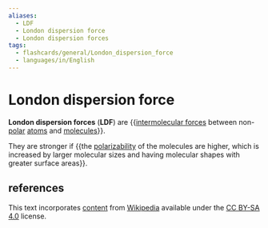 ```yaml
---
aliases:
  - LDF
  - London dispersion force
  - London dispersion forces
tags:
  - flashcards/general/London_dispersion_force
  - languages/in/English
---
```


# London dispersion force

__London dispersion forces__ (__LDF__) are {{[intermolecular forces](intermolecular%20force.md) between non-[polar](chemical%20polarity.md) [atoms](atom.md) and [molecules](molecule.md)}}. <!--SR:!2024-02-28,223,290-->

They are stronger if {{the [polarizability](polarizability.md) of the molecules are higher, which is increased by larger molecular sizes and having molecular shapes with greater surface areas}}. <!--SR:!2024-01-26,141,230-->

## references

This text incorporates [content](https://en.wikipedia.org/wiki/London_dispersion_force) from [Wikipedia](Wikipedia.md) available under the [CC BY-SA 4.0](https://creativecommons.org/licenses/by-sa/4.0/) license.
